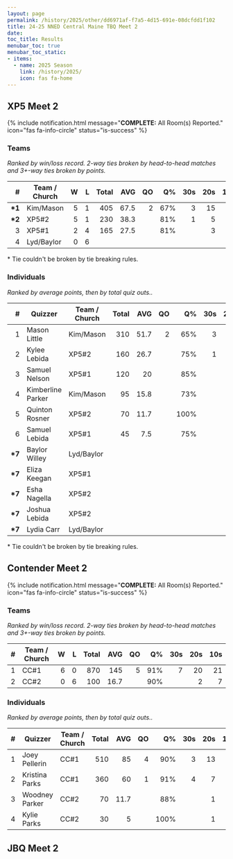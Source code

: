 ```yaml
---
layout: page
permalink: /history/2025/other/dd6971af-f7a5-4d15-691e-08dcfdd1f102
title: 24-25 NNED Central Maine TBQ Meet 2
date: 
toc_title: Results
menubar_toc: true
menubar_toc_static:
- items:
  - name: 2025 Season
    link: /history/2025/
    icon: fas fa-home
---
```



## XP5 Meet 2

{% include notification.html
   message="<b>COMPLETE:</b> All Room(s) Reported."
   icon="fas fa-info-circle"
   status="is-success" %}


### Teams

*Ranked by win/loss record. 2-way ties broken by head-to-head matches and 3+-way ties broken by points.*

| # | Team / Church | W | L | Total | AVG | QO | Q% | 30s | 20s | 10s |
|--:|---|--:|--:|--:|--:|--:|--:|--:|--:|--:|
| **\*1** | Kim/Mason | 5 | 1 | 405 | 67.5 | 2 | 67% | 3 | 15 | 13 |
| **\*2** | XP5#2 | 5 | 1 | 230 | 38.3 |  | 81% | 1 | 5 | 15 |
| 3 | XP5#1 | 2 | 4 | 165 | 27.5 |  | 81% |  | 3 | 14 |
| 4 | Lyd/Baylor | 0 | 6 |  |  |  |  |  |  |  |

\* Tie couldn't be broken by tie breaking rules.

### Individuals

*Ranked by average points, then by total quiz outs..*

| # | Quizzer | Team / Church | Total | AVG | QO | Q% | 30s | 20s | 10s |
|--:|---|---|--:|--:|--:|--:|--:|--:|--:|
| 1 | Mason Little | Kim/Mason | 310 | 51.7 | 2 | 65% | 3 | 14 | 3 |
| 2 | Kylee Lebida | XP5#2 | 160 | 26.7 |  | 75% | 1 | 4 | 10 |
| 3 | Samuel Nelson | XP5#1 | 120 | 20 |  | 85% |  | 3 | 8 |
| 4 | Kimberline Parker | Kim/Mason | 95 | 15.8 |  | 73% |  | 1 | 10 |
| 5 | Quinton Rosner | XP5#2 | 70 | 11.7 |  | 100% |  | 1 | 5 |
| 6 | Samuel Lebida | XP5#1 | 45 | 7.5 |  | 75% |  |  | 6 |
| **\*7** | Baylor Willey | Lyd/Baylor |  |  |  |  |  |  |  |
| **\*7** | Eliza Keegan | XP5#1 |  |  |  |  |  |  |  |
| **\*7** | Esha Nagella | XP5#2 |  |  |  |  |  |  |  |
| **\*7** | Joshua Lebida | XP5#2 |  |  |  |  |  |  |  |
| **\*7** | Lydia Carr | Lyd/Baylor |  |  |  |  |  |  |  |

\* Tie couldn't be broken by tie breaking rules.

## Contender Meet 2

{% include notification.html
   message="<b>COMPLETE:</b> All Room(s) Reported."
   icon="fas fa-info-circle"
   status="is-success" %}


### Teams

*Ranked by win/loss record. 2-way ties broken by head-to-head matches and 3+-way ties broken by points.*

| # | Team / Church | W | L | Total | AVG | QO | Q% | 30s | 20s | 10s |
|--:|---|--:|--:|--:|--:|--:|--:|--:|--:|--:|
| 1 | CC#1 | 6 | 0 | 870 | 145 | 5 | 91% | 7 | 20 | 21 |
| 2 | CC#2 | 0 | 6 | 100 | 16.7 |  | 90% |  | 2 | 7 |

### Individuals

*Ranked by average points, then by total quiz outs..*

| # | Quizzer | Team / Church | Total | AVG | QO | Q% | 30s | 20s | 10s |
|--:|---|---|--:|--:|--:|--:|--:|--:|--:|
| 1 | Joey Pellerin | CC#1 | 510 | 85 | 4 | 90% | 3 | 13 | 11 |
| 2 | Kristina Parks | CC#1 | 360 | 60 | 1 | 91% | 4 | 7 | 10 |
| 3 | Woodney Parker | CC#2 | 70 | 11.7 |  | 88% |  | 1 | 6 |
| 4 | Kylie Parks | CC#2 | 30 | 5 |  | 100% |  | 1 | 1 |

## JBQ Meet 2

